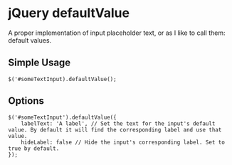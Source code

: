 # jQuery defaultValue

A proper implementation of input placeholder text, or as I like to call them: default values.

## Simple Usage

	$('#someTextInput).defaultValue();

## Options

	$('#someTextInput').defaultValue({
		labelText: 'A label', // Set the text for the input's default value. By default it will find the corresponding label and use that value.
		hideLabel: false // Hide the input's corresponding label. Set to true by default.
	});